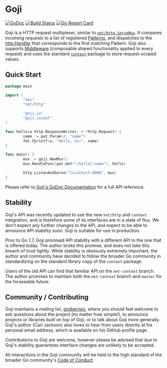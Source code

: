 Goji
====

[![GoDoc](https://godoc.org/goji.io?status.svg)](https://godoc.org/goji.io) [![Build Status](https://travis-ci.org/goji/goji.svg?branch=master)](https://travis-ci.org/goji/goji) [![Go Report Card](https://goreportcard.com/badge/github.com/goji/goji)](https://goreportcard.com/report/github.com/goji/goji)

Goji is a HTTP request multiplexer, similar to [`net/http.ServeMux`][servemux].
It compares incoming requests to a list of registered [Patterns][pattern], and
dispatches to the [http.Handler][handler] that corresponds to the first matching
Pattern. Goji also supports [Middleware][middleware] (composable shared
functionality applied to every request) and uses the standard
[`context`][context] package to store request-scoped values.

[servemux]: https://golang.org/pkg/net/http/#ServeMux
[pattern]: https://godoc.org/goji.io#Pattern
[handler]: https://golang.org/pkg/net/http/#Handler
[middleware]: https://godoc.org/goji.io#Mux.Use
[context]: https://golang.org/pkg/context


Quick Start
-----------

```go
package main

import (
        "fmt"
        "net/http"

        "goji.io"
        "goji.io/pat"
)

func hello(w http.ResponseWriter, r *http.Request) {
        name := pat.Param(r, "name")
        fmt.Fprintf(w, "Hello, %s!", name)
}

func main() {
        mux := goji.NewMux()
        mux.HandleFunc(pat.Get("/hello/:name"), hello)

        http.ListenAndServe("localhost:8000", mux)
}
```

Please refer to [Goji's GoDoc Documentation][godoc] for a full API reference.

[godoc]: https://godoc.org/goji.io


Stability
---------

Goji's API was recently updated to use the new `net/http` and `context`
integration, and is therefore some of its interfaces are in a state of flux. We
don't expect any further changes to the API, and expect to be able to announce
API stability soon. Goji is suitable for use in production.

Prior to Go 1.7, Goji promised API stability with a different API to the one
that is offered today. The author broke this promise, and does not take this
breach of trust lightly. While stability is obviously extremely important, the
author and community have decided to follow the broader Go community in
standardizing on the standard library copy of the `context` package.

Users of the old API can find that familiar API on the `net-context` branch. The
author promises to maintain both the `net-context` branch and `master` for the
forseeable future.


Community / Contributing
------------------------

Goji maintains a mailing list, [gojiberries][berries], where you should feel
welcome to ask questions about the project (no matter how simple!), to announce
projects or libraries built on top of Goji, or to talk about Goji more
generally. Goji's author (Carl Jackson) also loves to hear from users directly
at his personal email address, which is available on his GitHub profile page.

Contributions to Goji are welcome, however please be advised that due to Goji's
stability guarantees interface changes are unlikely to be accepted.

All interactions in the Goji community will be held to the high standard of the
broader Go community's [Code of Conduct][conduct].

[berries]: https://groups.google.com/forum/#!forum/gojiberries
[conduct]: https://golang.org/conduct
